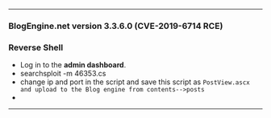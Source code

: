 ___
### BlogEngine.net  version 3.3.6.0 (CVE-2019-6714 RCE)

### Reverse Shell

- Log in to the **admin dashboard**.
-  searchsploit -m 46353.cs
- change ip and port in the script and save this script as `PostView.ascx and upload to the Blog engine from contents-->posts`
- 
____